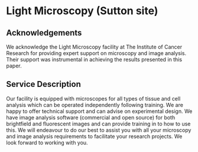 # Light Microscopy (Sutton site)

## Acknowledgements

We acknowledge the Light Microscopy facility at The Institute of Cancer Research for providing expert support on microscopy and image analysis. Their support was instrumental in achieving the results presented in this paper.

## Service Description

Our facility is equipped with microscopes for all types of tissue and cell analysis which can be operated independently following training.
We are happy to offer technical support and can advise on experimental design. We have image analysis software (commercial and open source) for both brightfield and fluorescent images and can provide training in to how to use this.
We will endeavour to do our best to assist you with all your microscopy and image analysis requirements to facilitate your research projects. We look forward to working with you.


